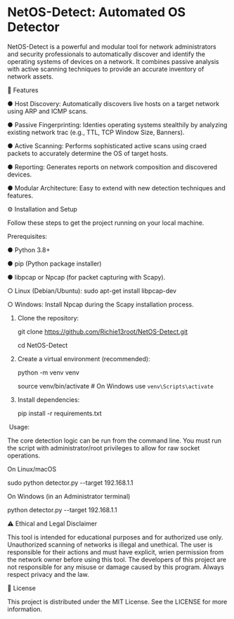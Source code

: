 # NetOS-Detect: Automated OS Detector

NetOS-Detect is a powerful and modular tool for network administrators and security
professionals to automatically discover and identify the operating systems of devices
on a network. It combines passive analysis with active scanning techniques to provide
an accurate inventory of network assets.

🚀 Features

● Host Discovery: Automatically discovers live hosts on a target network using ARP
and ICMP scans.

● Passive Fingerprinting: Identies operating systems stealthily by analyzing
existing network trac (e.g., TTL, TCP Window Size, Banners).

● Active Scanning: Performs sophisticated active scans using craed packets to
accurately determine the OS of target hosts.

● Reporting: Generates reports on network composition and discovered devices.

● Modular Architecture: Easy to extend with new detection techniques and
features.

⚙️ Installation and Setup

Follow these steps to get the project running on your local machine.

Prerequisites:

● Python 3.8+

● pip (Python package installer)

● libpcap or Npcap (for packet capturing with Scapy).

○ Linux (Debian/Ubuntu): sudo apt-get install libpcap-dev

○ Windows: Install Npcap during the Scapy installation process.

1. Clone the repository:

   
   git clone https://github.com/Richie13root/NetOS-Detect.git

   cd NetOS-Detect

2. Create a virtual environment (recommended):
   
   python -m venv venv
   
   source venv/bin/activate # On Windows use `venv\Scripts\activate`

3. Install dependencies:
   
   pip install -r requirements.txt

 ️ Usage:
 
  The core detection logic can be run from the command line. You must run the script
  with administrator/root privileges to allow for raw socket operations.

  On Linux/macOS

  sudo python detector.py --target 192.168.1.1

  On Windows (in an Administrator terminal)

  python detector.py --target 192.168.1.1  

  ⚠️ Ethical and Legal Disclaimer
  
This tool is intended for educational purposes and for authorized use only.
Unauthorized scanning of networks is illegal and unethical. The user is responsible for
their actions and must have explicit, wrien permission from the network owner
before using this tool. The developers of this project are not responsible for any
misuse or damage caused by this program. Always respect privacy and the law.

 📄 License
 
This project is distributed under the MIT License. See the LICENSE for more
information.



